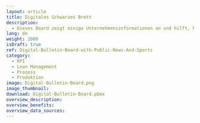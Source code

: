 ```yaml
---
layout: article
title: Digitales Schwarzes Brett
description: 
  - Dieses Board zeigt einige Unternehmensinformationen an und hilft, Mitarbeiter über Neuigkeiten zu informieren.
lang: de
weight: 2000
isDraft: true
ref: Digital-Bulletin-Board-with-Public-News-And-Sports
category:
  - KPI
  - Lean Management
  - Prozess
  - Produktion
image: Digital-Bulletin-Board.png
image_thumbnail: 
download: Digital-Bulletin-Board.pbmx
overview_description:
overview_benefits:
overview_data_sources:
---
```

